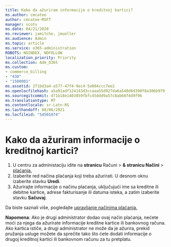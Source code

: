 ```yaml
---
title: Kako da ažuriram informacije o kreditnoj kartici?
ms.author: cmcatee
author: cmcatee-MSFT
manager: scotv
ms.date: 04/21/2020
ms.reviewer: jamitche, jmueller
ms.audience: Admin
ms.topic: article
ms.service: o365-administration
ROBOTS: NOINDEX, NOFOLLOW
localization_priority: Priority
ms.collection: Adm_O365
ms.custom:
- commerce_billing
- "430"
- "1500001"
ms.assetid: 2f1bd3a4-a577-47f4-9ec4-5e094ccc7ee2
ms.openlocfilehash: a5a91adf124143d3ccaaa55d927da6a540d8d390f8a306b979f05b4eb279ffc2
ms.sourcegitcommit: d71b18e1403859fbfc45ddd9a57c8ab68f4d9f96
ms.translationtype: MT
ms.contentlocale: sr-Latn-RS
ms.lasthandoff: 08/06/2021
ms.locfileid: "54501074"
---
```

# <a name="how-do-i-update-my-credit-card-information"></a>Kako da ažuriram informacije o kreditnoj kartici?

1. U centru za administaciju idite na **stranicu** Računi  >  **& stranicu Načini**  >  [plaćanja.](https://go.microsoft.com/fwlink/p/?linkid=2018806)
2. Izaberite red načina plaćanja koji treba ažurirati. U desnom oknu izaberite stavku **Uredi**.
3. Ažurirajte informacije o načinu plaćanja, uključujući ime sa kreditne ili debitne kartice, adrese fakturisanje ili datuma isteka, a zatim izaberite stavku **Sačuvaj**.

Da biste saznali više, pogledajte [upravljanje načinima plaćanja.](/microsoft-365/commerce/billing-and-payments/manage-payment-methods)

**Napomena**: Ako je drugi administrator dodao ovaj način plaćanja, nećete moći za njega da ažurirate informacije kreditne kartice ili bankovnog računa. Ako kartica ističe, a drugi administrator ne može da je ažurira, prekid pružanja usluge možete da sprečite tako što ćete dodati informacije o drugoj kreditnoj kartici ili bankovnom računu za tu pretplatu.